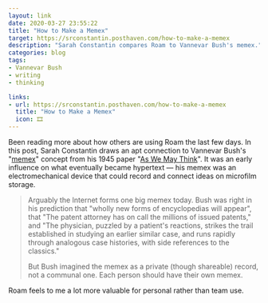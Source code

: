 ```yaml
---
layout: link
date: 2020-03-27 23:55:22
title: "How to Make a Memex"
target: https://srconstantin.posthaven.com/how-to-make-a-memex
description: "Sarah Constantin compares Roam to Vannevar Bush's memex."
categories: blog
tags:
- Vannevar Bush
- writing
- thinking

links:
- url: https://srconstantin.posthaven.com/how-to-make-a-memex
  title: "How to Make a Memex"
  icon: 🎞
---
```


Been reading more about how others are using Roam the last few days. In this post, Sarah Constantin draws an apt connection to Vannevar Bush's "[memex](https://en.wikipedia.org/wiki/Memex "Memex")" concept from his 1945 paper "[As We May Think](/post/weekend-reading-running-maps-thinking-and-remote-work/ "As We May Think")". It was an early influence on what eventually became hypertext — his memex was an electromechanical device that could record and connect ideas on microfilm storage.

> Arguably the Internet forms one big memex today. Bush was right in his prediction that "wholly new forms of encyclopedias will appear", that "The patent attorney has on call the millions of issued patents," and "The physician, puzzled by a patient's reactions, strikes the trail established in studying an earlier similar case, and runs rapidly through analogous case histories, with side references to the classics."
>
> But Bush imagined the memex as a private (though shareable) record, not a communal one. Each person should have their own memex.

Roam feels to me a lot more valuable for personal rather than team use.
